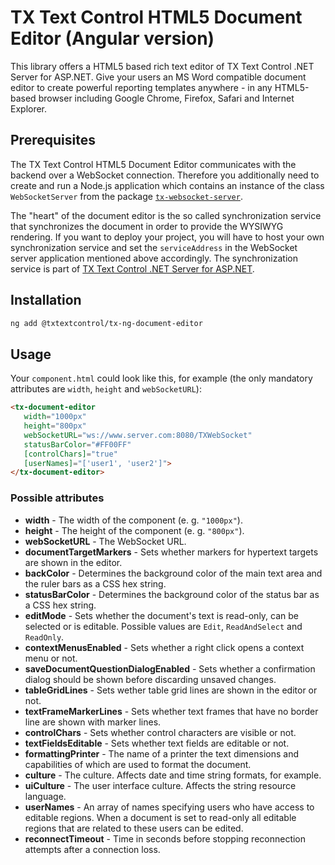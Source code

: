 # TX Text Control HTML5 Document Editor (Angular version)

This library offers a HTML5 based rich text editor of TX Text Control .NET Server for
ASP.NET. Give your users an MS Word compatible document editor to create powerful
reporting templates anywhere - in any HTML5-based browser including Google Chrome,
Firefox, Safari and Internet Explorer.

## Prerequisites

The TX Text Control HTML5 Document Editor communicates with the backend over a WebSocket connection.
Therefore you additionally need to create and run a Node.js application which contains an instance
of the class `WebSocketServer` from the package
[`tx-websocket-server`](https://www.npmjs.com/package/@txtextcontrol/tx-websocket-server).

The "heart" of the document editor is the so called synchronization service that synchronizes the
document in order to provide the WYSIWYG rendering. If you want to deploy your project, you will
have to host your own synchronization service and set the `serviceAddress` in the WebSocket
server application mentioned above accordingly. The synchronization service is part of
[TX Text Control .NET Server for ASP.NET](https://www.textcontrol.com/products/asp-dotnet/tx-text-control-dotnet-server/downloads/#tab_trial).

## Installation

```sh
ng add @txtextcontrol/tx-ng-document-editor
```

## Usage

Your `component.html` could look like this, for example (the only mandatory attributes are `width`, `height` and `webSocketURL`):

```html
<tx-document-editor
   width="1000px"
   height="800px"
   webSocketURL="ws://www.server.com:8080/TXWebSocket"
   statusBarColor="#FF00FF"
   [controlChars]="true"
   [userNames]="['user1', 'user2']">
</tx-document-editor>
```

### Possible attributes

- **width** - The width of the component (e. g. `"1000px"`).
- **height** - The height of the component (e. g. `"800px"`).
- **webSocketURL** - The WebSocket URL.
- **documentTargetMarkers** - Sets whether markers for hypertext targets are shown in the editor.
- **backColor** - Determines the background color of the main text area and the ruler bars as a CSS hex string.
- **statusBarColor** - Determines the background color of the status bar as a CSS hex string.
- **editMode** - Sets whether the document's text is read-only, can be selected or is editable. Possible values are `Edit`, `ReadAndSelect` and `ReadOnly`.
- **contextMenusEnabled** - Sets whether a right click opens a context menu or not.
- **saveDocumentQuestionDialogEnabled** - Sets whether a confirmation dialog should be shown before discarding unsaved changes.
- **tableGridLines** - Sets wether table grid lines are shown in the editor or not.
- **textFrameMarkerLines** - Sets whether text frames that have no border line are shown with marker lines.
- **controlChars** - Sets whether control characters are visible or not.
- **textFieldsEditable** - Sets whether text fields are editable or not.
- **formattingPrinter** - The name of a printer the text dimensions and capabilities of which are used to format the document.
- **culture** - The culture. Affects date and time string formats, for example.
- **uiCulture** - The user interface culture. Affects the string resource language.
- **userNames** - An array of names specifying users who have access to editable regions. When a document is set to read-only all editable regions that are related to these users can be edited.
- **reconnectTimeout** - Time in seconds before stopping reconnection attempts after a connection loss.
